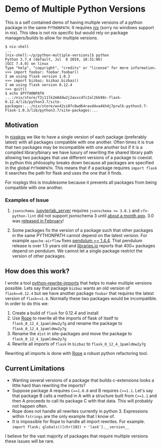 # Demo of Multiple Python Versions

This is a self contained demo of having multiple versions of a python
package in the same `PYTHONPATH`. It requires
[nix](https://nixos.org/nix/) (sorry no windows support in nix). This
idea is not nix specific but would rely on package managers/builds to
allow for multiple versions.

```shell
$ nix-shell
...
[nix-shell:~/p/python-multiple-versions]$ python
Python 3.7.4 (default, Jul  8 2019, 18:31:06) 
[GCC 7.4.0] on linux
Type "help", "copyright", "credits" or "license" for more information.
>>> import foobar; foobar.foobar()
I am using flask version 1.0.3
>>> import bizbaz; bizbaz.bizbaz()
I am using flask version 0.12.4
>>> quit()
$ echo $PYTHONPATH
...:/nix/store/f3j11lk2m8ddw2j2axvcdfc2al2bk98c-flask-0.12.4/lib/python3.7/site-packages:.../nix/store/wv42si07c8wd64ravd4va4kh4j7prwlk-python3.7-Flask-1.0.3/lib/python3.7/site-packages:...
```

## Motivation

In [nixpkgs](https://github.com/NixOS/nixpkgs) we like to have a
single version of each package (preferably latest) with all packages
compatible with one another. Often times it is true that two packages
may be incompatible with one another but if it is a compiled
library/binary we have luxury of rewriting the shared library path
allowing two packages that use different versions of a package to
coexist. In python this philosophy breaks down because all packages
are specified in the global `PYTHONPATH`. This means that if a package
requires `import flask` it searches the path for flask and uses the
one that it finds. 

For nixpkgs this is troublesome because it prevents all packages from
being compatible with one another. 

### Examples of Issue

1. `jsonschema`. [jupyterlab_server](https://github.com/jupyterlab/jupyterlab_server/blob/master/setup.py#L44)
   requires `jsonschema >= 3.0.1` and `cfn-python-lint` did not
   support jsonschema 3 until [about a month
   ago](https://github.com/aws-cloudformation/cfn-python-lint/commit/0ff876934e9ed093785876e976fb13b64a1b8eb4#diff-2eeaed663bd0d25b7e608891384b7298). 3.0
   was [released in
   February](https://github.com/Julian/jsonschema/commit/21838cd7727bd7c1d9a309df51cd32ebb0c78cdb)!

2. Some packages fix the version of a package such that other packages
   in the same PYTHONPATH cannot depend on the latest version. For
   example `apache-airflow` fixes [pendulum ==
   1.4.4](https://github.com/apache/airflow/blob/master/setup.py#L349). That
   pendulum release is over 1.5 years old and
   [libraries.io](https://libraries.io/pypi/pendulum) reports that
   400+ packages depend on pendulum. We cannot let a single package
   restrict the version of other packages.

## How does this work?

I wrote a tool [python-rewrite-imports](https://github.com/nix-community/nixpkgs-pytools/#python-rewrite-imports) that helps to make multiple versions possible. Lets say that package `bizbaz` wants an old version of `flask==0.12.4` but we have another package `foobar` that requires the latest version of `flask>=1.0`. Normally these two packages would be incompatible. In order to do this we:

1. Create a build of `flask` for 0.12.4 and install
2. Use [Rope](https://github.com/python-rope/rope) to rewrite all the imports of flask of itself to `flask_0_12_4_1pamldmw2y7g` and rename the package to `flask_0_12_4_1pamldmw2y7g`
3. Rename the `dist` in site-packages and move the package to `flask_0_12_4_1pamldmw2y7g`
4. Rewrite all imports of `flask` in `bizbaz` to `flask_0_12_4_1pamldmw2y7g`

Rewriting all imports is done with
[Rope](https://github.com/python-rope/rope) a robust python
refactoring tool.

## Current Limitations

 - Wanting several versions of a package that builds c-extensions
   looks a little hard than rewriting the imports?
 - Suppose package A requires `C==1.0.0` and B requires
   `C>=1.1`. Let's say that package B calls a method in A with a
   structure built from `C>=1.1` and then A proceeds to call its
   package C with that data. This will probably not happen often.
 - Rope does not handle all rewrites currently in
   python 3. Expressions within `fstrings` are the only example that I
   know of.
 - It is impossible for Rope to handle all import rewrites. For
   example. `import flask; globals()[chr(102) + 'lask'].__version__`

I believe for the vast majority of packages that require multiple
versions these issues will be rare.
